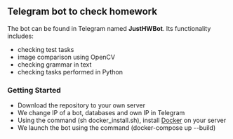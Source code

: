 ## Telegram bot to check homework
The bot can be found in Telegram named **JustHWBot**. Its functionality includes:
- checking test tasks
- image comparison using OpenCV
- checking grammar in text
- checking tasks performed in Python
### Getting Started
* Download the repository to your own server
* We change IP of a bot, databases and own IP in Telegram
* Using the command (sh docker_install.sh), install [Docker](https://www.docker.com/) on your server
* We launch the bot using the command (docker-compose up --build)
